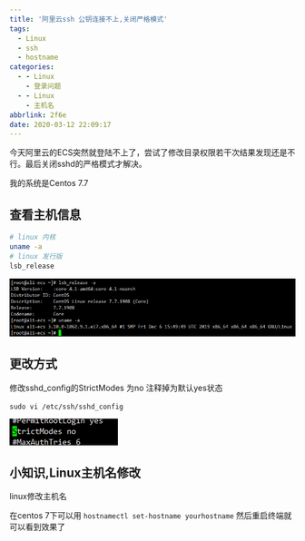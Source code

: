 ```yaml
---
title: '阿里云ssh 公钥连接不上,关闭严格模式'
tags:
  - Linux
  - ssh
  - hostname
categories:
  - - Linux
    - 登录问题
  - - Linux
    - 主机名
abbrlink: 2f6e
date: 2020-03-12 22:09:17
---
```


今天阿里云的ECS突然就登陆不上了，尝试了修改目录权限若干次结果发现还是不行。最后关闭sshd的严格模式才解决。

我的系统是Centos 7.7

## 查看主机信息
```bash
# linux 内核
uname -a
# linux 发行版
lsb_release
```

![](./2020-03-12-22-16-46.png)

## 更改方式
修改sshd_config的StrictModes 为no
注释掉为默认yes状态

`sudo vi /etc/ssh/sshd_config`

![](./2020-03-12-22-20-25.png)


## 小知识,Linux主机名修改

linux修改主机名

在centos 7下可以用
`hostnamectl set-hostname yourhostname`
然后重启终端就可以看到效果了
